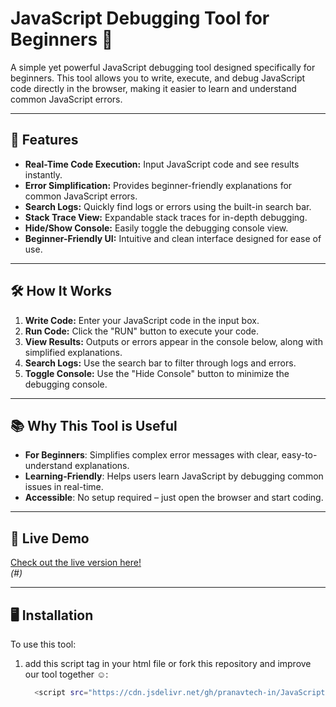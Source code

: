 # JavaScript Debugging Tool for Beginners 🚀

A simple yet powerful JavaScript debugging tool designed specifically for beginners. This tool allows you to write, execute, and debug JavaScript code directly in the browser, making it easier to learn and understand common JavaScript errors.

---

## 🌟 Features
- **Real-Time Code Execution:** Input JavaScript code and see results instantly.
- **Error Simplification:** Provides beginner-friendly explanations for common JavaScript errors.
- **Search Logs:** Quickly find logs or errors using the built-in search bar.
- **Stack Trace View:** Expandable stack traces for in-depth debugging.
- **Hide/Show Console:** Easily toggle the debugging console view.
- **Beginner-Friendly UI:** Intuitive and clean interface designed for ease of use.

---

## 🛠️ How It Works
1. **Write Code:** Enter your JavaScript code in the input box.
2. **Run Code:** Click the "RUN" button to execute your code.
3. **View Results:** Outputs or errors appear in the console below, along with simplified explanations.
4. **Search Logs:** Use the search bar to filter through logs and errors.
5. **Toggle Console:** Use the "Hide Console" button to minimize the debugging console.

---

## 📚 Why This Tool is Useful
- **For Beginners**: Simplifies complex error messages with clear, easy-to-understand explanations.
- **Learning-Friendly**: Helps users learn JavaScript by debugging common issues in real-time.
- **Accessible**: No setup required – just open the browser and start coding.

---

## 🚀 Live Demo
[Check out the live version here!](#)  
*(#)*

---

## 🖥️ Installation
To use this tool:
1. add this script tag in your html file or fork this repository and improve our tool together ☺️:
   ```bash
     <script src="https://cdn.jsdelivr.net/gh/pranavtech-in/JavaScript-Debugging-Tool-for-Beginners@add9463d9db2a4b7dc65ef49a1a104ee90807a4a/code/index.js"></script>
